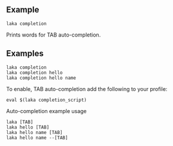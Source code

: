 ## Example

    laka completion

Prints words for TAB auto-completion.

## Examples

    laka completion
    laka completion hello
    laka completion hello name

To enable, TAB auto-completion add the following to your profile:

    eval $(laka completion_script)

Auto-completion example usage

    laka [TAB]
    laka hello [TAB]
    laka hello name [TAB]
    laka hello name --[TAB]
